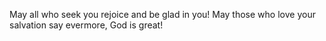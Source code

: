 May all who seek you rejoice and be glad in you! May those who love your salvation say evermore, God is great!
